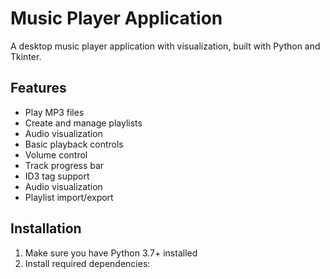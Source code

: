 # Music Player Application

A desktop music player application with visualization, built with Python and Tkinter.

## Features

- Play MP3 files
- Create and manage playlists
- Audio visualization
- Basic playback controls
- Volume control
- Track progress bar
- ID3 tag support
- Audio visualization
- Playlist import/export

## Installation

1. Make sure you have Python 3.7+ installed
2. Install required dependencies: 